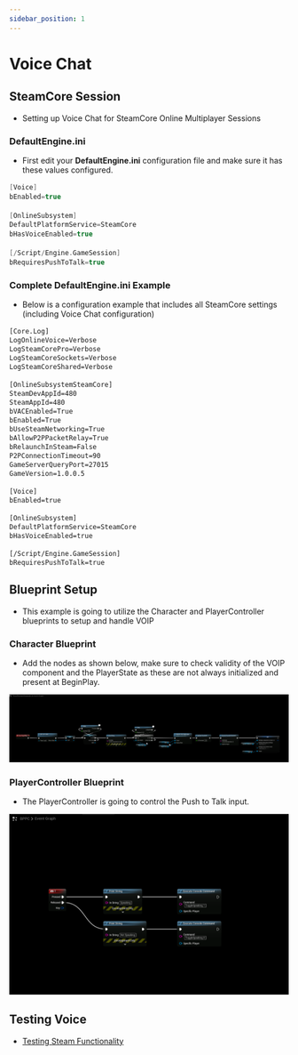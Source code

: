 ```yaml
---
sidebar_position: 1
---
```

# Voice Chat
## SteamCore Session
- Setting up Voice Chat for SteamCore Online Multiplayer Sessions 

### DefaultEngine.ini
- First edit your **DefaultEngine.ini** configuration file and make sure it has these values configured.
```cpp
[Voice]
bEnabled=true

[OnlineSubsystem]
DefaultPlatformService=SteamCore
bHasVoiceEnabled=true

[/Script/Engine.GameSession]
bRequiresPushToTalk=true
```

### Complete DefaultEngine.ini Example
- Below is a configuration example that includes all SteamCore settings (including Voice Chat configuration)
```
[Core.Log]
LogOnlineVoice=Verbose
LogSteamCorePro=Verbose
LogSteamCoreSockets=Verbose
LogSteamCoreShared=Verbose

[OnlineSubsystemSteamCore]
SteamDevAppId=480
SteamAppId=480
bVACEnabled=True
bEnabled=True
bUseSteamNetworking=True
bAllowP2PPacketRelay=True
bRelaunchInSteam=False
P2PConnectionTimeout=90
GameServerQueryPort=27015
GameVersion=1.0.0.5

[Voice]
bEnabled=true

[OnlineSubsystem]
DefaultPlatformService=SteamCore
bHasVoiceEnabled=true

[/Script/Engine.GameSession]
bRequiresPushToTalk=true
```

## Blueprint Setup
- This example is going to utilize the Character and PlayerController blueprints to setup and handle VOIP

### Character Blueprint
- Add the nodes as shown below, make sure to check validity of the VOIP component and the PlayerState as these are not always initialized and present at BeginPlay.

![Image](../../../../static/img/voip_character.png)

### PlayerController Blueprint
- The PlayerController is going to control the Push to Talk input.

![Image](../../../../static/img/voip_controller.png)

## Testing Voice
- [Testing Steam Functionality](../../getting_started/testing_steam_functionality.md)
